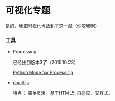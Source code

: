 # 可视化专题

是的，我把可视化也放到了这一章（你咬我啊）




### 工具
- Processing

    已经出到版本3了（2015.10.23）

    [Python Mode for Processing](http://py.processing.org/)
- [chart.js](http://www.chartjs.org/)

    特点： 简单灵活，基于HTML5, 自适应，交互式。

